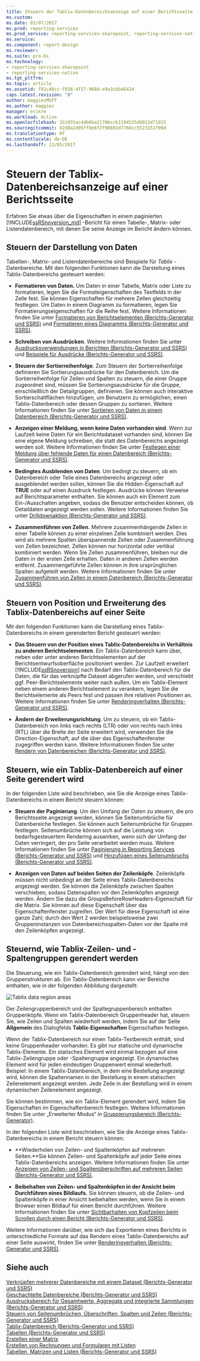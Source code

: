 ```yaml
---
title: Steuern der Tablix-Datenbereichsanzeige auf einer Berichtsseite | Microsoft-Dokumentation
ms.custom: 
ms.date: 03/07/2017
ms.prod: reporting-services
ms.prod_service: reporting-services-sharepoint, reporting-services-native
ms.service: 
ms.component: report-design
ms.reviewer: 
ms.suite: pro-bi
ms.technology:
- reporting-services-sharepoint
- reporting-services-native
ms.tgt_pltfrm: 
ms.topic: article
ms.assetid: f81c48cc-f038-4f57-988d-e9a3cbb46424
caps.latest.revision: "8"
author: maggiesMSFT
ms.author: maggies
manager: erikre
ms.workload: Active
ms.openlocfilehash: 1b1035ac44b6ba21706ccb1194525d6022d71915
ms.sourcegitcommit: b2d8a2d95ffbb6f2f98692d7760cc5523151f99d
ms.translationtype: HT
ms.contentlocale: de-DE
ms.lasthandoff: 12/05/2017
---
```

# <a name="controlling-the-tablix-data-region-display-on-a-report-page"></a>Steuern der Tablix-Datenbereichsanzeige auf einer Berichtsseite
Erfahren Sie etwas über die Eigenschaften in einem paginierten [!INCLUDE[ssRSnoversion_md](../../includes/ssrsnoversion-md.md)] -Bericht für einen Tabelle-, Matrix- oder Listendatenbereich, mit denen Sie seine Anzeige im Bericht ändern können.  
   
## <a name="controlling-the-appearance-of-data"></a>Steuern der Darstellung von Daten  
Tabellen-, Matrix- und Listendatenbereiche sind Beispiele für *Tablix* -Datenbereiche. Mit den folgenden Funktionen kann die Darstellung eines Tablix-Datenbereichs gesteuert werden:  
  
-   **Formatieren von Daten.** Um Daten in einer Tabelle, Matrix oder Liste zu formatieren, legen Sie die Formateigenschaften des Textfelds in der Zelle fest. Sie können Eigenschaften für mehrere Zellen gleichzeitig festlegen. Um Daten in einem Diagramm zu formatieren, legen Sie Formatierungseigenschaften für die Reihe fest. Weitere Informationen finden Sie unter [Formatieren von Berichtselementen (Berichts-Generator und SSRS)](../../reporting-services/report-design/formatting-report-items-report-builder-and-ssrs.md) und [Formatieren eines Diagramms (Berichts-Generator und SSRS)](../../reporting-services/report-design/formatting-a-chart-report-builder-and-ssrs.md).  
  
-   **Schreiben von Ausdrücken**. Weitere Informationen finden Sie unter [Ausdrucksverwendungen in Berichten (Berichts-Generator und SSRS)](../../reporting-services/report-design/expression-uses-in-reports-report-builder-and-ssrs.md) und [Beispiele für Ausdrücke (Berichts-Generator und SSRS)](../../reporting-services/report-design/expression-examples-report-builder-and-ssrs.md).  
  
-   **Steuern der Sortierreihenfolge**. Zum Steuern der Sortierreihenfolge definieren Sie Sortierungsausdrücke für den Datenbereich. Um die Sortierreihenfolge für Zeilen und Spalten zu steuern, die einer Gruppe zugeordnet sind, müssen Sie Sortierungsausdrücke für die Gruppe, einschließlich der Detailgruppen, definieren. Sie können auch interaktive Sortierschaltflächen hinzufügen, um Benutzern zu ermöglichen, einen Tablix-Datenbereich oder dessen Gruppen zu sortieren. Weitere Informationen finden Sie unter [Sortieren von Daten in einem Datenbereich (Berichts-Generator und SSRS)](../../reporting-services/report-design/sort-data-in-a-data-region-report-builder-and-ssrs.md).  
  
-   **Anzeigen einer Meldung, wenn keine Daten vorhanden sind**. Wenn zur Laufzeit keine Daten für ein Berichtsdataset vorhanden sind, können Sie eine eigene Meldung schreiben, die statt des Datenbereichs angezeigt werden soll. Weitere Informationen finden Sie unter [Festlegen einer Meldung über fehlende Daten für einen Datenbereich &#40;Berichts-Generator und SSRS&#41;](../../reporting-services/report-data/set-a-no-data-message-for-a-data-region-report-builder-and-ssrs.md).  
  
-   **Bedingtes Ausblenden von Daten**. Um bedingt zu steuern, ob ein Datenbereich oder Teile eines Datenbereichs angezeigt oder ausgeblendet werden sollen, können Sie die Hidden-Eigenschaft auf **TRUE** oder auf einen Ausdruck festlegen. Ausdrücke können Verweise auf Berichtsparameter enthalten. Sie können auch ein Element zum Ein-/Ausschalten angeben, sodass die Benutzer entscheiden können, ob Detaildaten angezeigt werden sollen. Weitere Informationen finden Sie unter [Drilldownaktion &#40;Berichts-Generator und SSRS&#41;](../../reporting-services/report-design/drilldown-action-report-builder-and-ssrs.md).  
  
-   **Zusammenführen von Zellen.** Mehrere zusammenhängende Zellen in einer Tabelle können zu einer einzelnen Zelle kombiniert werden. Dies wird als mehrere Spalten überspannende Zellen oder Zusammenführung von Zellen bezeichnet. Zellen können nur horizontal oder vertikal kombiniert werden. Wenn Sie Zellen zusammenführen, bleiben nur die Daten in der ersten Zelle erhalten. Daten in anderen Zellen werden entfernt. Zusammengeführte Zellen können in ihre ursprünglichen Spalten aufgeteilt werden. Weitere Informationen finden Sie unter [Zusammenführen von Zellen in einem Datenbereich (Berichts-Generator und SSRS)](../../reporting-services/report-design/merge-cells-in-a-data-region-report-builder-and-ssrs.md).  
  
## <a name="controlling-tablix-data-region-position-and-expansion-on-a-page"></a>Steuern von Position und Erweiterung des Tablix-Datenbereichs auf einer Seite  
 Mit den folgenden Funktionen kann die Darstellung eines Tablix-Datenbereichs in einem gerenderten Bericht gesteuert werden:  
  
-   **Das Steuern von der Position eines Tablix-Datenbereichs in Verhältnis zu anderen Berichtselementen**. Ein Tablix-Datenbereich kann über, neben oder unter anderen Berichtselementen auf der Berichtsentwurfsoberfläche positioniert werden. Zur Laufzeit erweitert [!INCLUDE[ssRSnoversion](../../includes/ssrsnoversion-md.md)] nach Bedarf den Tablix-Datenbereich für die Daten, die für das verknüpfte Dataset abgerufen werden, und verschiebt ggf. Peer-Berichtselemente weiter nach außen. Um ein Tablix-Element neben einem anderen Berichtselement zu verankern, legen Sie die Berichtselemente als Peers fest und passen ihre relativen Positionen an. Weitere Informationen finden Sie unter [Renderingverhalten &#40;Berichts-Generator und SSRS&#41;](../../reporting-services/report-design/rendering-behaviors-report-builder-and-ssrs.md).  
  
-   **Ändern der Erweiterungsrichtung**. Um zu steuern, ob ein Tablix-Datenbereich von links nach rechts (LTR) oder von rechts nach links (RTL) über die Breite der Seite erweitert wird, verwenden Sie die Direction-Eigenschaft, auf die über das Eigenschaftenfenster zugegriffen werden kann. Weitere Informationen finden Sie unter [Rendern von Datenbereichen (Berichts-Generator und SSRS)](../../reporting-services/report-design/rendering-data-regions-report-builder-and-ssrs.md).  
  
## <a name="controlling-how-a-tablix-data-region-renders-on-a-page"></a>Steuern, wie ein Tablix-Datenbereich auf einer Seite gerendert wird  
 In der folgenden Liste wird beschrieben, wie Sie die Anzeige eines Tablix-Datenbereichs in einem Bericht steuern können:  
  
-   **Steuern der Paginierung**. Um den Umfang der Daten zu steuern, die pro Berichtsseite angezeigt werden, können Sie Seitenumbrüche für Datenbereiche festlegen. Sie können auch Seitenumbrüche für Gruppen festlegen. Seitenumbrüche können sich auf die Leistung von bedarfsgesteuertem Rendering auswirken, wenn sich der Umfang der Daten verringert, der pro Seite verarbeitet werden muss. Weitere Informationen finden Sie unter [Paginierung in Reporting Services (Berichts-Generator und SSRS)](../../reporting-services/report-design/pagination-in-reporting-services-report-builder-and-ssrs.md) und [Hinzufügen eines Seitenumbruchs (Berichts-Generator und SSRS)](../../reporting-services/report-design/add-a-page-break-report-builder-and-ssrs.md).  
  
-   **Anzeigen von Daten auf beiden Seiten der Zeilenköpfe**. Zeilenköpfe müssen nicht unbedingt an der Seite eines Tablix-Datenbereichs angezeigt werden. Sie können die Zeilenköpfe zwischen Spalten verschieben, sodass Datenspalten vor den Zeilenköpfen angezeigt werden. Ändern Sie dazu die GroupsBeforeRowHeaders-Eigenschaft für die Matrix. Sie können auf diese Eigenschaft über das Eigenschaftenfenster zugreifen. Der Wert für diese Eigenschaft ist eine ganze Zahl; durch den Wert 2 werden beispielsweise zwei Gruppeninstanzen von Datenbereichsspalten-Daten vor der Spalte mit den Zeilenköpfen angezeigt.  
  
## <a name="controlling-how-tablix-row-and-column-groups-render"></a>Steuernd, wie Tablix-Zeilen- und -Spaltengruppen gerendert werden  
 Die Steuerung, wie ein Tablix-Datenbereich gerendert wird, hängt von den Gruppenstrukturen ab. Ein Tablix-Datenbereich kann vier Bereiche enthalten, wie in der folgenden Abbildung dargestellt:  
  
 ![Tablix data region areas](../../reporting-services/report-design/media/rs-tablixareas.gif "Tablix data region areas")  
  
 Der Zeilengruppenbereich und der Spaltegruppenbereich enthalten Gruppenköpfe. Wenn ein Tablix-Datenbereich Gruppenheader hat, steuern Sie, wie Zeilen und Spalten wiederholt werden, indem Sie auf der Seite **Allgemein** des Dialogfelds **Tablix-Eigenschaften** Eigenschaften festlegen.  
  
 Wenn der Tablix-Datenbereich nur einen Tablix-Textbereich enthält, sind keine Gruppenheader vorhanden. Es gibt nur statische und dynamische Tablix-Elemente. Ein statisches Element wird einmal bezogen auf eine Tablix-Zeilengruppe oder -Spaltengruppe angezeigt. Ein dynamisches Element wird für jeden eindeutigen Gruppenwert einmal wiederholt. Beispiel: In einem Tablix-Datenbereich, in dem eine Bestellung angezeigt wird, können die Spaltennamen in der Bestellung in einem statischen Zeilenelement angezeigt werden. Jede Zeile in der Bestellung wird in einem dynamischen Zeilenelement angezeigt.  
  
 Sie können bestimmen, wie ein Tablix-Element gerendert wird, indem Sie Eigenschaften im Eigenschaftenbereich festlegen. Weitere Informationen finden Sie unter „Erweiterter Modus“ in [Gruppierungsbereich (Berichts-Generator)](../../reporting-services/report-design/grouping-pane-report-builder.md).  
  
 In der folgenden Liste wird beschrieben, wie Sie die Anzeige eines Tablix-Datenbereichs in einem Bericht steuern können:  
  
-   **Wiederholen von Zeilen- und Spaltenköpfen auf mehreren Seiten.**Sie können Zeilen- und Spaltenköpfe auf jeder Seite eines Tablix-Datenbereichs anzeigen. Weitere Informationen finden Sie unter [Anzeigen von Zeilen- und Spaltenüberschriften auf mehreren Seiten &#40;Berichts-Generator und SSRS&#41;](../../reporting-services/report-design/display-row-and-column-headers-on-multiple-pages-report-builder-and-ssrs.md).  
  
-   **Beibehalten von Zeilen- und Spaltenköpfen in der Ansicht beim Durchführen eines Bildlaufs.** Sie können steuern, ob die Zeilen- und Spaltenköpfe in einer Ansicht beibehalten werden, wenn Sie in einem Browser einen Bildlauf für einen Bericht durchführen. Weitere Informationen finden Sie unter [Sichtbarhalten von Kopfzeilen beim Scrollen durch einen Bericht (Berichts-Generator und SSRS)](../../reporting-services/report-design/keep-headers-visible-when-scrolling-through-a-report-report-builder-and-ssrs.md).  
  
 Weitere Informationen darüber, wie sich das Exportieren eines Berichts in unterschiedliche Formate auf das Rendern eines Tablix-Datenbereichs auf einer Seite auswirkt, finden Sie unter [Renderingverhalten (Berichts-Generator und SSRS)](../../reporting-services/report-design/rendering-behaviors-report-builder-and-ssrs.md).  
  
## <a name="see-also"></a>Siehe auch  
 [Verknüpfen mehrerer Datenbereiche mit einem Dataset &#40;Berichts-Generator und SSRS&#41;](../../reporting-services/report-design/linking-multiple-data-regions-to-the-same-dataset-report-builder-and-ssrs.md)   
 [Geschachtelte Datenbereiche &#40;Berichts-Generator und SSRS&#41;](../../reporting-services/report-design/nested-data-regions-report-builder-and-ssrs.md)   
 [Ausdrucksbereich für Gesamtwerte, Aggregate und integrierte Sammlungen &#40;Berichts-Generator und SSRS&#41;](../../reporting-services/report-design/expression-scope-for-totals-aggregates-and-built-in-collections.md)   
 [Steuern von Seitenumbrüchen, Überschriften, Spalten und Zeilen &#40;Berichts-Generator und SSRS&#41;](../../reporting-services/report-design/controlling-page-breaks-headings-columns-and-rows-report-builder-and-ssrs.md)   
 [Tablix-Datenbereich &#40;Berichts-Generator und SSRS&#41;](../../reporting-services/report-design/tablix-data-region-report-builder-and-ssrs.md)   
 [Tabellen (Berichts-Generator und SSRS)](../../reporting-services/report-design/tables-report-builder-and-ssrs.md)   
 [Erstellen einer Matrix](../../reporting-services/report-design/create-a-matrix-report-builder-and-ssrs.md)   
 [Erstellen von Rechnungen und Formularen mit Listen](../../reporting-services/report-design/create-invoices-and-forms-with-lists-report-builder-and-ssrs.md)   
 [Tabellen, Matrizen und Listen &#40;Berichts-Generator und SSRS&#41;](../../reporting-services/report-design/tables-matrices-and-lists-report-builder-and-ssrs.md)  
  
  
